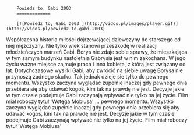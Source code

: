 
        Powiedz to, Gabi 2003 
        =============
        
        [![Powiedz to, Gabi 2003 ](http://vidos.pl/images/player.gif)](http://vidos.pl/powiedz-to-gabi-2003)
        
        
 Współczesna historia miłości dojrzewającej dziewczyny do starszego od niej mężczyzny. Nie tylko wiek stanowi przeszkodę w realizacji młodzieńczych marzeń Gabi. Borys nie zdaje sobie sprawy, że mieszkająca w tym samym budynku nastoletnia Gabrysia jest w nim zakochana. W jego życiu ważne miejsce zajmuje praca i inna kobieta, z którą jest związany od lat. Dotychczasowe wysiłki Gabi, aby zwrócić na siebie uwagę Borysa nie przynoszą żadnego skutku. Tak jednak dzieje sie tylko do pewnego momentu. Wszystko zaczyna wyglądać zupełnie inaczej gdy pewnego dnia przebiera się aby udawać kogoś, kim tak na prawdę nie jest. Decyzje jakie w tym czasie podejmuje Gabi zaczynają wpływać nie tylko na jej życie. Film miał roboczy tytuł 'Wstęga Mobiusa'  ... pewnego momentu. Wszystko zaczyna wyglądać zupełnie inaczej gdy pewnego dnia przebiera się aby udawać kogoś, kim tak na prawdę nie jest. Decyzje jakie w tym czasie podejmuje Gabi zaczynają wpływać nie tylko na jej życie. Film miał roboczy tytuł 'Wstęga Mobiusa'
    